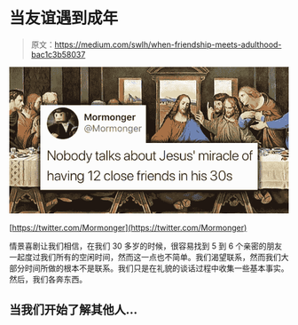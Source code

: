 # 当友谊遇到成年

> 原文：<https://medium.com/swlh/when-friendship-meets-adulthood-bac1c3b58037>

![](img/7ee7196941f6860a4d29663415f62045.png)

[https://twitter.com/Mormonger](https://twitter.com/Mormonger)

情景喜剧让我们相信，在我们 30 多岁的时候，很容易找到 5 到 6 个亲密的朋友一起度过我们所有的空闲时间，然而这一点也不简单。我们渴望联系，然而我们大部分时间所做的根本不是联系。我们只是在礼貌的谈话过程中收集一些基本事实。然后，我们各奔东西。

## 当我们开始了解其他人…